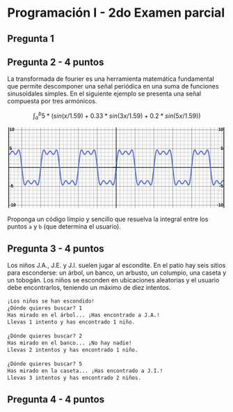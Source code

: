 # Programación I - 2do Examen parcial

## Pregunta 1



## Pregunta 2 - 4 puntos

La transformada de fourier es una herramienta matemática fundamental que permite descomponer una señal periódica en una suma de funciones sinusoidales simples. En el siguiente ejemplo se presenta una señal compuesta por tres armónicos.

<div align=center>

```math
\int_a^b 5 * (sin(x/1.59) + 0.33 * sin(3x/1.59) + 0.2 * sin(5x/1.59))
```

![](/images/transformadaFourier.png)

</div>

Proponga un código limpio y sencillo que resuelva la integral entre los puntos `a` y `b` (que determina el usuario).

## Pregunta 3 - 4 puntos

Los niños J.A., J.E. y J.I. suelen jugar al escondite. En el patio hay seis sitios para esconderse: un árbol, un banco, un arbusto, un columpio, una caseta y un tobogán. Los niños se esconden en ubicaciones aleatorias y el usuario debe encontrarlos, teniendo un máximo de diez intentos.

```
¡Los niños se han escondido!
¿Dónde quieres buscar? 1
Has mirado en el árbol... ¡Has encontrado a J.A.!
Llevas 1 intento y has encontrado 1 niño.

¿Dónde quieres buscar? 2
Has mirado en el banco... ¡No hay nadie!
Llevas 2 intentos y has encontrado 1 niño.

¿Dónde quieres buscar? 5
Has mirado en la caseta... ¡Has encontrado a J.I.!
Llevas 3 intentos y has encontrado 2 niños.
```

## Pregunta 4 - 4 puntos
